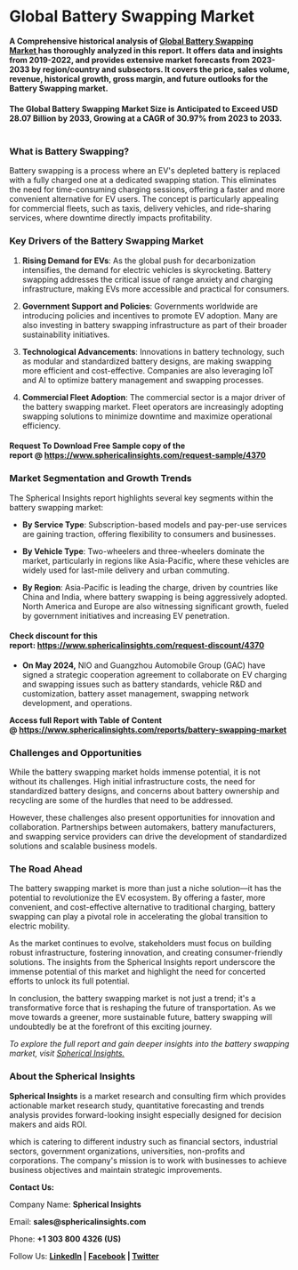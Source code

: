 <h1 class="news-post-title">Global Battery Swapping Market</h1>
<p><strong>A Comprehensive historical analysis of&nbsp;<a href="https://www.sphericalinsights.com/reports/battery-swapping-market" target="_blank" rel="noreferrer noopener">Global Battery Swapping Market&nbsp;</a>has thoroughly analyzed in this report. It offers data and insights from 2019-2022, and provides extensive market forecasts from 2023-2033 by region/country and subsectors. It covers the price, sales volume, revenue, historical growth, gross margin, and future outlooks for the Battery Swapping market.</strong></p>
<h4><strong>The Global Battery Swapping Market Size is Anticipated to Exceed USD 28.07 Billion by 2033, Growing at a CAGR of 30.97% from 2023 to 2033.</strong></h4>
<p><strong><img src="https://www.sphericalinsights.com/images/rd/global-battery-swapping-market.png" alt="" /></strong></p>
<h3>What is Battery Swapping?</h3>
<p>Battery swapping is a process where an EV's depleted battery is replaced with a fully charged one at a dedicated swapping station. This eliminates the need for time-consuming charging sessions, offering a faster and more convenient alternative for EV users. The concept is particularly appealing for commercial fleets, such as taxis, delivery vehicles, and ride-sharing services, where downtime directly impacts profitability.</p>
<h3>Key Drivers of the Battery Swapping Market</h3>
<ol>
<li>
<p><strong>Rising Demand for EVs</strong>: As the global push for decarbonization intensifies, the demand for electric vehicles is skyrocketing. Battery swapping addresses the critical issue of range anxiety and charging infrastructure, making EVs more accessible and practical for consumers.</p>
</li>
<li>
<p><strong>Government Support and Policies</strong>: Governments worldwide are introducing policies and incentives to promote EV adoption. Many are also investing in battery swapping infrastructure as part of their broader sustainability initiatives.</p>
</li>
<li>
<p><strong>Technological Advancements</strong>: Innovations in battery technology, such as modular and standardized battery designs, are making swapping more efficient and cost-effective. Companies are also leveraging IoT and AI to optimize battery management and swapping processes.</p>
</li>
<li>
<p><strong>Commercial Fleet Adoption</strong>: The commercial sector is a major driver of the battery swapping market. Fleet operators are increasingly adopting swapping solutions to minimize downtime and maximize operational efficiency.</p>
</li>
</ol>
<h4>Request To Download Free Sample copy of the report&nbsp;@&nbsp;<a href="https://www.sphericalinsights.com/request-sample/4370">https://www.sphericalinsights.com/request-sample/4370</a></h4>
<h3>Market Segmentation and Growth Trends</h3>
<p>The Spherical Insights report highlights several key segments within the battery swapping market:</p>
<ul>
<li>
<p><strong>By Service Type</strong>: Subscription-based models and pay-per-use services are gaining traction, offering flexibility to consumers and businesses.</p>
</li>
<li>
<p><strong>By Vehicle Type</strong>: Two-wheelers and three-wheelers dominate the market, particularly in regions like Asia-Pacific, where these vehicles are widely used for last-mile delivery and urban commuting.</p>
</li>
<li>
<p><strong>By Region</strong>: Asia-Pacific is leading the charge, driven by countries like China and India, where battery swapping is being aggressively adopted. North America and Europe are also witnessing significant growth, fueled by government initiatives and increasing EV penetration.</p>
</li>
</ul>
<h4>Check discount for this report:&nbsp;<a href="https://www.sphericalinsights.com/request-discount/4370">https://www.sphericalinsights.com/request-discount/4370</a></h4>
<ul>
<li><strong>On May 2024,</strong>&nbsp;NIO and Guangzhou Automobile Group (GAC) have signed a strategic cooperation agreement to collaborate on EV charging and swapping issues such as battery standards, vehicle R&amp;D and customization, battery asset management, swapping network development, and operations.</li>
</ul>
<p><strong>Access full Report with Table of Content @&nbsp;<a href="https://www.sphericalinsights.com/reports/battery-swapping-market">https://www.sphericalinsights.com/reports/battery-swapping-market</a>&nbsp;</strong></p>
<h3>Challenges and Opportunities</h3>
<p>While the battery swapping market holds immense potential, it is not without its challenges. High initial infrastructure costs, the need for standardized battery designs, and concerns about battery ownership and recycling are some of the hurdles that need to be addressed.</p>
<p>However, these challenges also present opportunities for innovation and collaboration. Partnerships between automakers, battery manufacturers, and swapping service providers can drive the development of standardized solutions and scalable business models.</p>
<h3>The Road Ahead</h3>
<p>The battery swapping market is more than just a niche solution&mdash;it has the potential to revolutionize the EV ecosystem. By offering a faster, more convenient, and cost-effective alternative to traditional charging, battery swapping can play a pivotal role in accelerating the global transition to electric mobility.</p>
<p>As the market continues to evolve, stakeholders must focus on building robust infrastructure, fostering innovation, and creating consumer-friendly solutions. The insights from the Spherical Insights report underscore the immense potential of this market and highlight the need for concerted efforts to unlock its full potential.</p>
<p>In conclusion, the battery swapping market is not just a trend; it's a transformative force that is reshaping the future of transportation. As we move towards a greener, more sustainable future, battery swapping will undoubtedly be at the forefront of this exciting journey.</p>
<p><em>To explore the full report and gain deeper insights into the battery swapping market, visit&nbsp;<a href="https://www.sphericalinsights.com/" target="_blank" rel="noreferrer noopener">Spherical Insights.</a></em></p>
<h3><strong>About the Spherical Insights</strong></h3>
<p><strong>Spherical Insights</strong>&nbsp;is a market research and consulting firm which provides actionable market research study, quantitative forecasting and trends analysis provides forward-looking insight especially designed for decision makers and aids ROI.</p>
<p>which is catering to different industry such as financial sectors, industrial sectors, government organizations, universities, non-profits and corporations. The company's mission is to work with businesses to achieve business objectives and maintain strategic improvements.</p>
<p><strong>Contact Us:</strong></p>
<p>Company Name:&nbsp;<strong>Spherical Insights</strong></p>
<p>Email:&nbsp;<strong>sales@sphericalinsights.com</strong></p>
<p>Phone:&nbsp;<strong>+1 303 800 4326 (US)</strong></p>
<p>Follow Us:&nbsp;<strong><a href="https://www.linkedin.com/company/spherical-insight/"><u>LinkedIn</u></a>&nbsp;|&nbsp;<a href="https://www.facebook.com/sphericalinsights22"><u>Facebook</u></a>&nbsp;|&nbsp;<a href="https://twitter.com/SInsights_US"><u>Twitter</u></a></strong></p>

